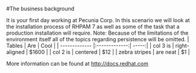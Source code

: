 #The business background



It is your first day working at Pecunia Corp.
In this scenario we will look at the installation process of RHPAM 7 as well as some of  the task that a production installation will require.
Note: Because of the limitations of the environment itself all of the topics regarding persistence will be omitted.
| Tables        | Are           | Cool  |
| ------------- |:-------------:| -----:|
| col 3 is      | right-aligned | $1600 |
| col 2 is      | centered      |   $12 |
| zebra stripes | are neat      |    $1 |


More information can be found at http://docs.redhat.com




